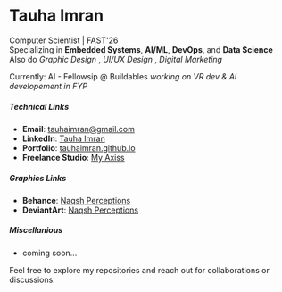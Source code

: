 # Tauha Imran  
Computer Scientist | FAST'26  
Specializing in **Embedded Systems**, **AI/ML**, **DevOps**, and **Data Science**  
Also do _Graphic Design_ , _UI/UX Design_ , _Digital Marketing_

Currently: AI - Fellowsip @ Buildables 
_working on VR dev & AI developement in FYP_

##### Technical Links
- **Email**: [tauhaimran@gmail.com](mailto:tauhaimran@gmail.com)   
- **LinkedIn**: [Tauha Imran](https://www.linkedin.com/in/tauha-imran-6185b3280/)  
- **Portfolio**: [tauhaimran.github.io](https://tauhaimran.github.io/)  
- **Freelance Studio**: [My Axiss ](https://www.linkedin.com/company/108203042/)

##### Graphics Links
- **Behance**: [Naqsh Perceptions](https://www.behance.net/naqshperceptions)  
- **DeviantArt**: [Naqsh Perceptions](https://www.deviantart.com/naqshperceptions)

##### Miscellanious  
- coming soon...

Feel free to explore my repositories and reach out for collaborations or discussions.
